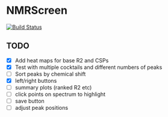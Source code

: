 # NMRScreen

[![Build Status](https://github.com/waudbygroup/NMRScreen.jl/actions/workflows/CI.yml/badge.svg?branch=main)](https://github.com/waudbygroup/NMRScreen.jl/actions/workflows/CI.yml?query=branch%3Amain)

## TODO

- [x] Add heat maps for base R2 and CSPs
- [x] Test with multiple cocktails and different numbers of peaks
- [ ] Sort peaks by chemical shift
- [x] left/right buttons
- [ ] summary plots (ranked R2 etc)
- [ ] click points on spectrum to highlight
- [ ] save button
- [ ] adjust peak positions